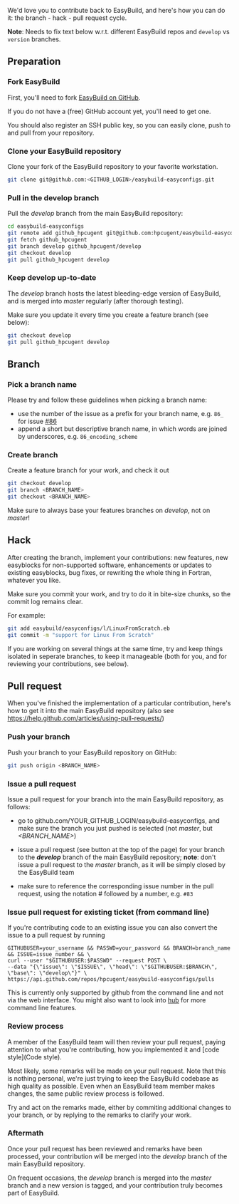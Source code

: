 We'd love you to contribute back to EasyBuild, and here's how you can do it: the branch - hack - pull request cycle.

**Note**: Needs to fix text below w.r.t. different EasyBuild repos and `develop` vs `version` branches.

## Preparation

### Fork EasyBuild

First, you'll need to fork [EasyBuild on GitHub](http://github.com/hpcugent/easybuild-easyconfigs).

If you do not have a (free) GitHub account yet, you'll need to get one.

You should also register an SSH public key, so you can easily clone, push to and pull from your repository.

### Clone your EasyBuild repository

Clone your fork of the EasyBuild repository to your favorite workstation. 

```bash
git clone git@github.com:<GITHUB_LOGIN>/easybuild-easyconfigs.git
```

### Pull in the develop branch

Pull the _develop_ branch from the main EasyBuild repository:

```bash
cd easybuild-easyconfigs
git remote add github_hpcugent git@github.com:hpcugent/easybuild-easyconfigs.git
git fetch github_hpcugent
git branch develop github_hpcugent/develop
git checkout develop
git pull github_hpcugent develop
```

### Keep develop up-to-date

The _develop_ branch hosts the latest bleeding-edge version of EasyBuild, and is merged into _master_ regularly (after thorough testing). 

Make sure you update it every time you create a feature branch (see below):

```bash
git checkout develop
git pull github_hpcugent develop
```



## Branch

### Pick a branch name

Please try and follow these guidelines when picking a branch name:
 * use the number of the issue as a prefix for your branch name, e.g. `86_` for issue [#86](https://github.com/hpcugent/easybuild/issues/86)
 * append a short but descriptive branch name, in which words are joined by underscores, e.g. `86_encoding_scheme`

### Create branch

Create a feature branch for your work, and check it out

```bash
git checkout develop
git branch <BRANCH_NAME>
git checkout <BRANCH_NAME>
```

Make sure to always base your features branches on _develop_, not on _master_!

 

## Hack

After creating the branch, implement your contributions: new features, new easyblocks for non-supported software, enhancements or updates to existing easyblocks, bug fixes, or rewriting the whole thing in Fortran, whatever you like.

Make sure you commit your work, and try to do it in bite-size chunks, so the commit log remains clear.

For example:

```bash
git add easybuild/easyconfigs/l/LinuxFromScratch.eb
git commit -m "support for Linux From Scratch"
```

If you are working on several things at the same time, try and keep things isolated in seperate branches, to keep it manageable (both for you, and for reviewing your contributions, see below).



## Pull request

When you've finished the implementation of a particular contribution, here's how to get it into the main EasyBuild repository (also see https://help.github.com/articles/using-pull-requests/)

### Push your branch

Push your branch to your EasyBuild repository on GitHub:
 
```bash
git push origin <BRANCH_NAME>
```


### Issue a pull request

Issue a pull request for your branch into the main EasyBuild repository, as follows:

 * go to github.com/YOUR\_GITHUB\_LOGIN/easybuild-easyconfigs, and make sure the branch you just pushed is selected (not _master_, but _<BRANCH_NAME>_)

 * issue a pull request (see button at the top of the page) for your branch to the **_develop_** branch of the main EasyBuild repository; **note**: don't issue a pull request to the _master_ branch, as it will be simply closed by the EasyBuild team

 * make sure to reference the corresponding issue number in the pull request, using the notation # followed by a number, e.g. `#83`

### Issue pull request for existing ticket (from command line)

If you're contributing code to an existing issue you can also convert the issue to a pull request by running
``` 
GITHUBUSER=your_username && PASSWD=your_password && BRANCH=branch_name && ISSUE=issue_number && \
curl --user "$GITHUBUSER:$PASSWD" --request POST \
--data "{\"issue\": \"$ISSUE\", \"head\": \"$GITHUBUSER:$BRANCH\", \"base\": \"develop\"}" \
https://api.github.com/repos/hpcugent/easybuild-easyconfigs/pulls
```
This is currently only supported by github from the command line and not via the web interface.
You might also want to look into [hub](https://github.com/defunkt/hub) for more command line features.

### Review process

A member of the EasyBuild team will then review your pull request, paying attention to what you're contributing, how you implemented it and [code style](Code style).

Most likely, some remarks will be made on your pull request. Note that this is nothing personal, we're just trying to keep the EasyBuild codebase as high quality as possible. Even when an EasyBuild team member makes changes, the same public review process is followed.

Try and act on the remarks made, either by commiting additional changes to your branch, or by replying to the remarks to clarify your work.


### Aftermath

Once your pull request has been reviewed and remarks have been processed, your contribution will be merged into the _develop_ branch of the main EasyBuild repository.

On frequent occasions, the _develop_ branch is merged into the _master_ branch and a new version is tagged, and your contribution truly becomes part of EasyBuild.